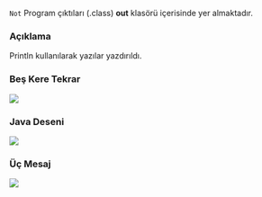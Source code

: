 ```Not``` Program çıktıları (.class) **out** klasörü içerisinde yer almaktadır.

### Açıklama
Println kullanılarak yazılar yazdırıldı.

### Beş Kere Tekrar
![](media/BesKereTekrar.png)

### Java Deseni
![](media/JavaDeseni.png)

### Üç Mesaj
![](media/UcMesaj.png)